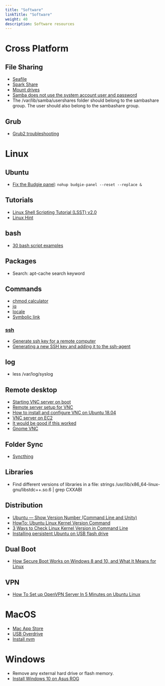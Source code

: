 ```yaml
---
title: "Software"
linkTitle: "Software"
weight: 40
description: Software resources
---
```


# Cross Platform

## File Sharing

* [Seafile](http://www.seafile.com/en/home/)
* [Spark Share](http://www.sparkleshare.org/)
* [Mount drives](https://askubuntu.com/questions/285539/detect-and-mount-devices)
* [Samba does not use the system account user and password](https://ubuntu.com/tutorials/install-and-configure-samba#4-setting-up-user-accounts-and-connecting-to-share)
* The /var/lib/samba/usershares folder should belong to the sambashare group. The user should also belong to the sambashare group.

## Grub

* [Grub2 troubleshooting](https://help.ubuntu.com/community/Grub2/Troubleshooting)

# Linux

## Ubuntu
* [Fix the Budgie panel](https://discourse.ubuntubudgie.org/t/main-menu-disappeared/2378): `nohup budgie-panel --reset --replace &`

## Tutorials

* [Linux Shell Scripting Tutorial (LSST) v2.0](https://bash.cyberciti.biz/guide/Main_Page)
* [Linux Hint](https://linuxhint.com/)

## bash

* [30 bash script examples](https://linuxhint.com/30_bash_script_examples/)

## Packages
* Search: apt-cache search keyword

## Commands

* [chmod calculator](https://chmod-calculator.com/)
* [jq](https://stedolan.github.io/jq/)
* [locale](https://www.thomas-krenn.com/en/wiki/Configure_Locales_in_Ubuntu)
* [Symbolic link](https://linuxhint.com/create_symbolic_link_ubuntu/)

### [ssh](https://www.ssh.com)

* [Generate ssh key for a remote computer](https://www.ssh.com/ssh/keygen)
* [Generating a new SSH key and adding it to the ssh-agent](https://help.github.com/en/github/authenticating-to-github/generating-a-new-ssh-key-and-adding-it-to-the-ssh-agent)

## log

* less /var/log/syslog

## Remote desktop

* [Starting VNC server on boot](https://www.linode.com/docs/applications/remote-desktop/install-vnc-on-ubuntu-16-04/)
* [Remote server setup for VNC](https://github.com/CDAT/cdat/wiki/Remote-server-setup-for-VNC)
* [How to install and configure VNC on Ubuntu 18.04](https://www.digitalocean.com/community/tutorials/how-to-install-and-configure-vnc-on-ubuntu-18-04)
* [VNC server on EC2](https://askubuntu.com/questions/1068370/vnc-grey-screen-16-04-tightvnc-xfce4-solved)
* [It would be good if this worked](https://askubuntu.com/questions/800302/vncserver-grey-screen-ubuntu-16-04-lts)
* [Gnome VNC](https://cloudcone.com/docs/article/install-desktop-vnc-ubuntu-16-04/)

## Folder Sync

* [Syncthing](https://computingforgeeks.com/how-to-install-and-use-syncthing-on-ubuntu-18-04/)

## Libraries

* Find different versions of libraries in a file: strings /usr/lib/x86_64-linux-gnu/libstdc++.so.6 | grep CXXABI

## Distribution

* [Ubuntu — Show Version Number (Command Line and Unity)](https://www.hostingadvice.com/how-to/ubuntu-show-version/)
* [HowTo: Ubuntu Linux Kernel Version Command](https://www.cyberciti.biz/faq/find-ubuntu-linux-kernel-version-command/)
* [3 Ways to Check Linux Kernel Version in Command Line](https://itsfoss.com/find-which-kernel-version-is-running-in-ubuntu/)
* [Installing persistent Ubuntu on USB flash drive](https://unetbootin.github.io/)

## Dual Boot 

* [How Secure Boot Works on Windows 8 and 10, and What It Means for Linux](https://www.howtogeek.com/116569/htg-explains-how-windows-8s-secure-boot-feature-works-what-it-means-for-linux/)

## VPN

* [How To Set up OpenVPN Server In 5 Minutes on Ubuntu Linux](https://www.cyberciti.biz/faq/howto-setup-openvpn-server-on-ubuntu-linux-14-04-or-16-04-lts/)

# MacOS

* [Mac App Store](http://macappstore.org/)
* [USB Overdrive](http://www.usboverdrive.com/)
* [Install nvm](https://nodesource.com/blog/installing-node-js-tutorial-using-nvm-on-mac-os-x-and-ubuntu/)

# Windows 

* Remove any external hard drive or flash memory.
* [Install Windows 10 on Asus ROG](https://rog.asus.com/forum/showthread.php?76993-Guide-How-to-install-windows-8-8-1-10-The-proper-way-(UEFI-based-installation))
